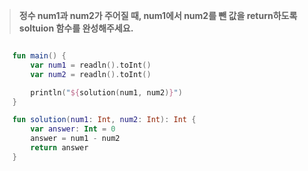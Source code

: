 >**정수 num1과 num2가 주어질 때, num1에서 num2를 뺀 값을 return하도록 soltuion 함수를 완성해주세요.**

```kotlin

    fun main() {
        var num1 = readln().toInt()
        var num2 = readln().toInt()

        println("${solution(num1, num2)}")
    }

    fun solution(num1: Int, num2: Int): Int {
        var answer: Int = 0
        answer = num1 - num2
        return answer
    }
```
